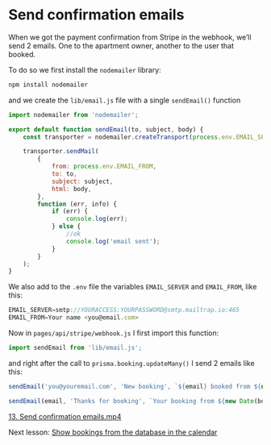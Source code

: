# Send confirmation emails

When we got the payment confirmation from Stripe in the webhook, we’ll send 2 emails. One to the apartment owner, another to the user that booked.

To do so we first install the `nodemailer` library:

```jsx
npm install nodemailer
```

and we create the `lib/email.js` file with a single `sendEmail()` function

```jsx
import nodemailer from 'nodemailer';

export default function sendEmail(to, subject, body) {
	const transporter = nodemailer.createTransport(process.env.EMAIL_SERVER);

	transporter.sendMail(
		{
			from: process.env.EMAIL_FROM,
			to: to,
			subject: subject,
			html: body,
		},
		function (err, info) {
			if (err) {
				console.log(err);
			} else {
				//ok
				console.log('email sent');
			}
		}
	);
}
```

We also add to the `.env` file the variables `EMAIL_SERVER` and `EMAIL_FROM`, like this:

```jsx
EMAIL_SERVER=smtp://YOURACCESS:YOURPASSWORD@smtp.mailtrap.io:465
EMAIL_FROM=Your name <you@email.com>
```

Now in `pages/api/stripe/webhook.js` I first import this function:

```jsx
import sendEmail from 'lib/email.js';
```

and right after the call to `prisma.booking.updateMany()` I send 2 emails like this:

```jsx
sendEmail('you@youremail.com', 'New booking', `${email} booked from ${new Date(booking.from).toDateString()} to ${new Date(booking.to).toDateString()}`);

sendEmail(email, 'Thanks for booking', `Your booking from ${new Date(booking.from).toDateString()} to ${new Date(booking.to).toDateString()} is confirmed!`);
```

[13. Send confirmation emails.mp4](https://s3-us-west-2.amazonaws.com/secure.notion-static.com/f7eee2bf-9f0c-454d-9d14-f3f9eb88934a/13._Send_confirmation_emails.mp4)

Next lesson: [Show bookings from the database in the calendar](https://www.notion.so/Show-bookings-from-the-database-in-the-calendar-8e70eb97622346eaa5a82f8d269013b9)
